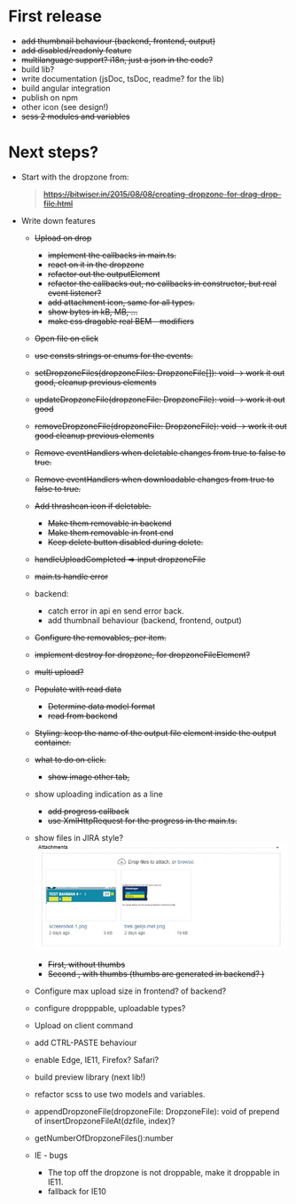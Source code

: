 # First release

- ~~add thumbnail behaviour (backend, frontend, output)~~
- ~~add disabled/readonly feature~~
- ~~multilanguage support? i18n, just a json in the code?~~
- build lib?
- write documentation (jsDoc, tsDoc, readme? for the lib)
- build angular integration
- publish on npm
- other icon (see design!)
- ~~scss 2 modules and variables~~

# Next steps?

- Start with the dropzone from:

    > ~~https://bitwiser.in/2015/08/08/creating-dropzone-for-drag-drop-file.html~~
    
- Write down features

    - ~~Upload on drop~~
        - ~~implement the callbacks in main.ts.~~
        - ~~react on it in the dropzone~~
        - ~~refactor out the outputElement~~
        - ~~refactor the callbacks out, no callbacks in constructor, but real event listener?~~
        - ~~add attachment icon, same for all types.~~
        - ~~show bytes in kB, MB, ...~~
        - ~~make css dragable real BEM -  modifiers~~
    - ~~Open file on click~~
    - ~~use consts strings or enums for the events.~~
    - ~~setDropzoneFiles(dropzoneFiles: DropzoneFile[]): void -> work it out good, 
        cleanup previous elements~~
    - ~~updateDropzoneFile(dropzoneFile: DropzoneFile): void -> work it out good~~
    - ~~removeDropzoneFile(dropzoneFile: DropzoneFile): void -> work it out good
            cleanup previous elements~~
    - ~~Remove eventHandlers when deletable changes from true to false to true.~~
    - ~~Remove eventHandlers when downloadable changes from true to false to true.~~
    - ~~Add thrashcan icon if deletable.~~
        - ~~Make them removable in backend~~
        - ~~Make them removable in front end~~ 
        - ~~Keep delete button disabled during delete.~~
    - ~~handleUploadCompleted => input dropzoneFile~~
    - ~~main.ts handle error~~ 
    - backend:
        - catch error in api en send error back.
        - add thumbnail behaviour (backend, frontend, output)
    - ~~Configure the removables, per item.~~
    - ~~implement destroy for dropzone, for dropzoneFileElement?~~
    - ~~multi upload?~~
    - ~~Populate with read data~~
        - ~~Determine data model format~~
        - ~~read from backend~~
    - ~~Styling: keep the name of the output file element inside the output container.~~  
    - ~~what to do on click.~~
        - ~~show image other tab,~~
    - show uploading indication as a line
        - ~~add  progress callback~~
        - ~~use XmlHttpRequest for the progress in the main.ts.~~
    - show files in JIRA style?  ![alt jira example](./images/JIRA-style.JPG)
        - ~~First, without thumbs~~
        - ~~Second , with thumbs (thumbs are generated in backend? )~~
    - Configure max upload size in frontend? of backend?
    - configure dropppable, uploadable types?
    - Upload on client command
    - add CTRL-PASTE behaviour
    - enable Edge, IE11, Firefox? Safari?
    - build preview library (next lib!)
    - refactor scss to use two models and variables.
    - appendDropzoneFile(dropzoneFile: DropzoneFile): void of prepend of insertDropzoneFileAt(dzfile, index)? 
    - getNumberOfDropzoneFiles():number
    
    - IE - bugs
        - The top off the dropzone is not droppable, make it droppable in IE11.
        - fallback for IE10

